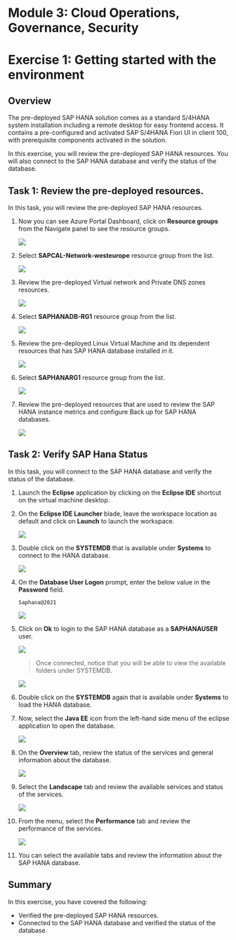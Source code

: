 # Module 3: Cloud Operations, Governance, Security

# Exercise 1:	Getting started with the environment

## Overview

The pre-deployed SAP HANA solution comes as a standard S/4HANA system installation including a remote desktop for easy frontend access. It contains a pre-configured and activated SAP S/4HANA Fiori UI in client 100, with prerequisite components activated in the solution.

In this exercise, you will review the pre-deployed SAP HANA resources. You will also connect to the SAP HANA database and verify the status of the database.

## Task 1: Review the pre-deployed resources.

In this task, you will review the pre-deployed SAP HANA resources.

1. Now you can see Azure Portal Dashboard, click on **Resource groups** from the Navigate panel to see the resource groups.

   ![](https://github.com/CloudLabsAI-Azure/AIW-SAP-on-Azure/blob/main/media/M2-Ex1-rg.png?raw=true)
   
1. Select **SAPCAL-Network-westeurope** resource group from the list.

   ![](https://github.com/CloudLabsAI-Azure/AIW-SAP-on-Azure/blob/main/media/M3-p2-Ex3-rg-1.1.png?raw=true)

1. Review the pre-deployed Virtual network and Private DNS zones resources.

   ![](https://github.com/CloudLabsAI-Azure/AIW-SAP-on-Azure/blob/main/media/M3-p2-Ex3-rg-2.png?raw=true)

1. Select **SAPHANADB-RG1** resource group from the list.

   ![](https://github.com/CloudLabsAI-Azure/AIW-SAP-on-Azure/blob/main/media/M3-p2-Ex3-rg-3.1.png?raw=true)

1. Review the pre-deployed Linux Virtual Machine and its dependent resources that has SAP HANA database installed in it.

   ![](https://github.com/CloudLabsAI-Azure/AIW-SAP-on-Azure/blob/main/media/M3-p2-Ex3-rg-4.1.png?raw=true)

1. Select **SAPHANARG1** resource group from the list.

   ![](https://github.com/CloudLabsAI-Azure/AIW-SAP-on-Azure/blob/main/media/M3-p2-Ex2-resources-1.1.png?raw=true)

1. Review the pre-deployed resources that are used to review the SAP HANA instance metrics and configure Back up for SAP HANA databases.

   ![](https://github.com/CloudLabsAI-Azure/AIW-SAP-on-Azure/blob/main/media/M3-p2-Ex3-rg-6.png?raw=true)

## Task 2: Verify SAP Hana Status 

In this task, you will connect to the SAP HANA database and verify the status of the database.
  
1. Launch the **Eclipse** application by clicking on the **Eclipse IDE** shortcut on the virtual machine desktop.  

1. On the **Eclipse IDE Launcher** blade, leave the workspace location as default and click on **Launch** to launch the workspace.

   ![](https://github.com/CloudLabsAI-Azure/AIW-SAP-on-Azure/blob/main/media/M3-p2-Ex1-hanastudio-1.png?raw=true)

1. Double click on the **SYSTEMDB** that is available under **Systems** to connect to the HANA database.

   ![](https://github.com/CloudLabsAI-Azure/AIW-SAP-on-Azure/blob/main/media/M3-p2-Ex1-hanastudio-4.1.png?raw=true)

1. On the **Database User Logon** prompt, enter the below value in the **Password** field.

   ```
   Saphana@2021
   ```

   ![](https://github.com/CloudLabsAI-Azure/AIW-SAP-on-Azure/blob/main/media/M3-p2-Ex1-hanastudio-5.1.png?raw=true)

1. Click on **Ok** to login to the SAP HANA database as a **SAPHANAUSER** user.

   ![](https://github.com/CloudLabsAI-Azure/AIW-SAP-on-Azure/blob/main/media/M3-p2-Ex1-hanastudio-6.1.png?raw=true)

   > Once connected, notice that you will be able to view the available folders under SYSTEMDB.

   ![](https://github.com/CloudLabsAI-Azure/AIW-SAP-on-Azure/blob/main/media/M3-p2-Ex1-hanastudio-7.1.png?raw=true)
   
1. Double click on the **SYSTEMDB** again that is available under **Systems** to load the HANA database. 

1. Now, select the **Java EE** icon from the left-hand side menu of the eclipse application to open the database.

   ![](https://github.com/CloudLabsAI-Azure/AIW-SAP-on-Azure/blob/main/media/M3-p2-Ex1-hanastudio-7.2.png?raw=true)

1. On the **Overview** tab, review the status of the services and general information about the database.

   ![](https://github.com/CloudLabsAI-Azure/AIW-SAP-on-Azure/blob/main/media/M3-p2-Ex1-hanastudio-10.1.png?raw=true)

1. Select the **Landscape** tab and review the available services and status of the services.

   ![](https://github.com/CloudLabsAI-Azure/AIW-SAP-on-Azure/blob/main/media/M3-p2-Ex1-hanastudio-8.1.png?raw=true)

1. From the menu, select the **Performance** tab and review the performance of the services.

   ![](https://github.com/CloudLabsAI-Azure/AIW-SAP-on-Azure/blob/main/media/M3-p2-Ex1-hanastudio-9.1.png?raw=true)  
   
1. You can select the available tabs and review the information about the SAP HANA database.

## Summary

In this exercise, you have covered the following:

   * Verified the pre-deployed SAP HANA resources.
   * Connected to the SAP HANA database and verified the status of the database.
